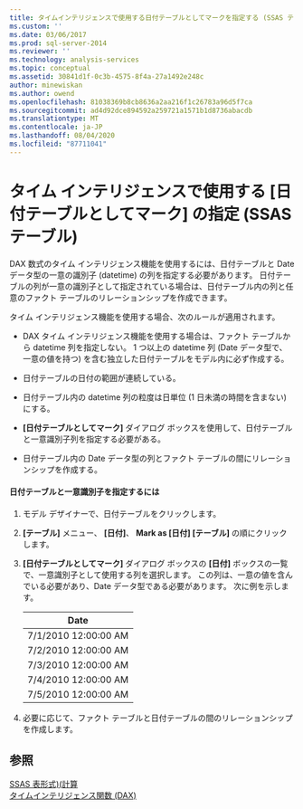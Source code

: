 ```yaml
---
title: タイムインテリジェンスで使用する日付テーブルとしてマークを指定する (SSAS テーブル) |Microsoft Docs
ms.custom: ''
ms.date: 03/06/2017
ms.prod: sql-server-2014
ms.reviewer: ''
ms.technology: analysis-services
ms.topic: conceptual
ms.assetid: 30841d1f-0c3b-4575-8f4a-27a1492e248c
author: minewiskan
ms.author: owend
ms.openlocfilehash: 81038369b8cb8636a2aa216f1c26783a96d5f7ca
ms.sourcegitcommit: ad4d92dce894592a259721a1571b1d8736abacdb
ms.translationtype: MT
ms.contentlocale: ja-JP
ms.lasthandoff: 08/04/2020
ms.locfileid: "87711041"
---
```

# <a name="specify-mark-as-date-table-for-use-with-time-intelligence-ssas-tabular"></a>タイム インテリジェンスで使用する [日付テーブルとしてマーク] の指定 (SSAS テーブル)
  DAX 数式のタイム インテリジェンス機能を使用するには、日付テーブルと Date データ型の一意の識別子 (datetime) の列を指定する必要があります。 日付テーブルの列が一意の識別子として指定されている場合は、日付テーブル内の列と任意のファクト テーブルのリレーションシップを作成できます。  
  
 タイム インテリジェンス機能を使用する場合、次のルールが適用されます。  
  
-   DAX タイム インテリジェンス機能を使用する場合は、ファクト テーブルから datetime 列を指定しない。 1 つ以上の datetime 列 (Date データ型で、一意の値を持つ) を含む独立した日付テーブルをモデル内に必ず作成する。  
  
-   日付テーブルの日付の範囲が連続している。  
  
-   日付テーブル内の datetime 列の粒度は日単位 (1 日未満の時間を含まない) にする。  
  
-   **[日付テーブルとしてマーク]** ダイアログ ボックスを使用して、日付テーブルと一意識別子列を指定する必要がある。  
  
-   日付テーブル内の Date データ型の列とファクト テーブルの間にリレーションシップを作成する。  
  
#### <a name="to-specify-a-date-table-and-unique-identifier"></a>日付テーブルと一意識別子を指定するには  
  
1.  モデル デザイナーで、日付テーブルをクリックします。  
  
2.  **[テーブル]** メニュー、 **[日付]**、 **Mark as [日付] [テーブル]** の順にクリックします。  
  
3.  **[日付テーブルとしてマーク]** ダイアログ ボックスの **[日付]** ボックスの一覧で、一意識別子として使用する列を選択します。 この列は、一意の値を含んでいる必要があり、Date データ型である必要があります。 次に例を示します。  
  
    |Date|  
    |----------|  
    |7/1/2010 12:00:00 AM|  
    |7/2/2010 12:00:00 AM|  
    |7/3/2010 12:00:00 AM|  
    |7/4/2010 12:00:00 AM|  
    |7/5/2010 12:00:00 AM|  
  
4.  必要に応じて、ファクト テーブルと日付テーブルの間のリレーションシップを作成します。  
  
## <a name="see-also"></a>参照  
 [SSAS 表形式&#41;&#40;計算](calculations-ssas-tabular.md)   
 [タイムインテリジェンス関数 &#40;DAX&#41;](/dax/time-intelligence-functions-dax)  
  
  
